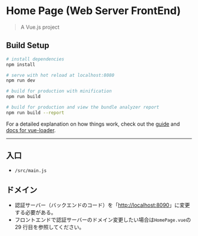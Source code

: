 # Home Page (Web Server FrontEnd)

> A Vue.js project

## Build Setup

``` bash
# install dependencies
npm install

# serve with hot reload at localhost:8080
npm run dev

# build for production with minification
npm run build

# build for production and view the bundle analyzer report
npm run build --report
```

For a detailed explanation on how things work, check out the [guide](http://vuejs-templates.github.io/webpack/) and [docs for vue-loader](http://vuejs.github.io/vue-loader).

---

## 入口

- `/src/main.js`

## ドメイン

- 認証サーバー（バックエンドのコード）を「<http://localhost:8090>」に変更する必要がある。
- フロントエンドで認証サーバーのドメイン変更したい場合は`HomePage.vue`の 29 行目を参照してください。
